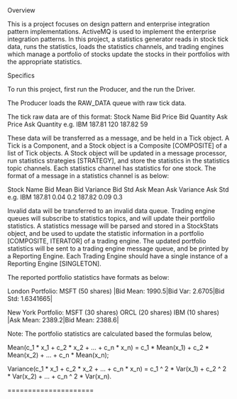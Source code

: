 Overview

This is a project focuses on design pattern and enterprise integration pattern implementations. ActiveMQ is used to implement the enterprise integration patterns. In this project, a statistics generator reads in stock tick data, runs the statistics, loads the statistics channels, and trading engines which manage a portfolio of stocks update the stocks in their portfolios with the appropriate statistics.Specifics

To run this project, first run the Producer, and the run the Driver.

The Producer loads the RAW_DATA queue with raw tick data.
The tick raw data are of this format:Stock Name  Bid Price  Bid Quantity  Ask Price  Ask Quantitye.g.  IBM	 187.81 	120 	187.82 	59These data will be transferred as a message, and be held in a Tick object. A Tick is a Component, and a Stock object is a Composite [COMPOSITE] of a list of Tick objects. A Stock object will be updated in a message processor, run statistics strategies [STRATEGY], and store the statistics in the statistics topic channels. Each statistics channel has statistics for one stock. The format of a message in a statistics channel is as below:Stock Name  Bid Mean  Bid Variance  Bid Std  Ask Mean  Ask Variance  Ask Stde.g. IBM  187.81  0.04  0.2  187.82  0.09  0.3Invalid data will be transferred to an invalid data queue. Trading engine queues will subscribe to statistics topics, and will update their portfolio statistics. A statistics message will be parsed and stored in a StockStats object, and be used to update the statistic information in a portfolio [COMPOSITE, ITERATOR] of a trading engine. The updated portfolio statistics will be sent to a trading engine message queue, and be printed by a Reporting Engine. Each Trading Engine should have a single instance of a Reporting Engine [SINGLETON].The reported portfolio statistics have formats as below:London Portfolio: MSFT (50 shares)|Bid Mean: 1990.5|Bid Var: 2.6705|Bid Std: 1.6341665|New York Portfolio: MSFT (30 shares)  ORCL (20 shares)  IBM (10 shares)|Ask Mean: 2389.2|Bid Mean: 2388.6|Note: The portfolio statistics are calculated based the formulas below,Mean(c_1 * x_1 + c_2 * x_2 + … + c_n * x_n) = c_1 * Mean(x_1) + c_2 * Mean(x_2) + … + c_n * Mean(x_n);Variance(c_1 * x_1 + c_2 * x_2 + … + c_n * x_n) = c_1 ^ 2 * Var(x_1) + c_2 ^ 2 * Var(x_2) + … + c_n ^ 2 * Var(x_n).


=====================
